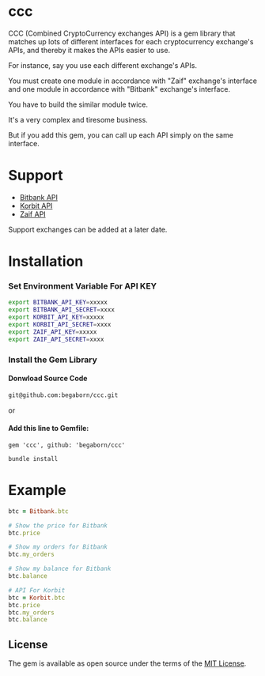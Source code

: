 # ccc
CCC (Combined CryptoCurrency exchanges API) is a gem library that matches up lots of different interfaces for each cryptocurrency exchange's APIs, and thereby it makes the APIs easier to use.

For instance, say you use each different exchange's APIs.

You must create one module in accordance with "Zaif" exchange's interface and one module in accordance with "Bitbank" exchange's interface.

You have to build the similar module twice.

It's a very complex and tiresome business.

But if you add this gem, you can call up each API simply on the same interface.

# Support
- [Bitbank API](https://docs.bitbank.cc)
- [Korbit API](https://apidocs.korbit.co.kr)
- [Zaif API](https://corp.zaif.jp/api-docs/)

Support exchanges can be added at a later date.

# Installation
### Set Environment Variable For API KEY
```sh
export BITBANK_API_KEY=xxxxx
export BITBANK_API_SECRET=xxxx
export KORBIT_API_KEY=xxxxx
export KORBIT_API_SECRET=xxxx
export ZAIF_API_KEY=xxxxx
export ZAIF_API_SECRET=xxxx
```

### Install the Gem Library
#### Donwload Source Code
```sh
git@github.com:begaborn/ccc.git
```

or 

#### Add this line to Gemfile:
```
gem 'ccc', github: 'begaborn/ccc'
```

```
bundle install
```

# Example
```ruby
btc = Bitbank.btc

# Show the price for Bitbank
btc.price

# Show my orders for Bitbank
btc.my_orders

# Show my balance for Bitbank
btc.balance

# API For Korbit
btc = Korbit.btc
btc.price
btc.my_orders
btc.balance
```

## License
The gem is available as open source under the terms of the [MIT License](http://opensource.org/licenses/MIT).